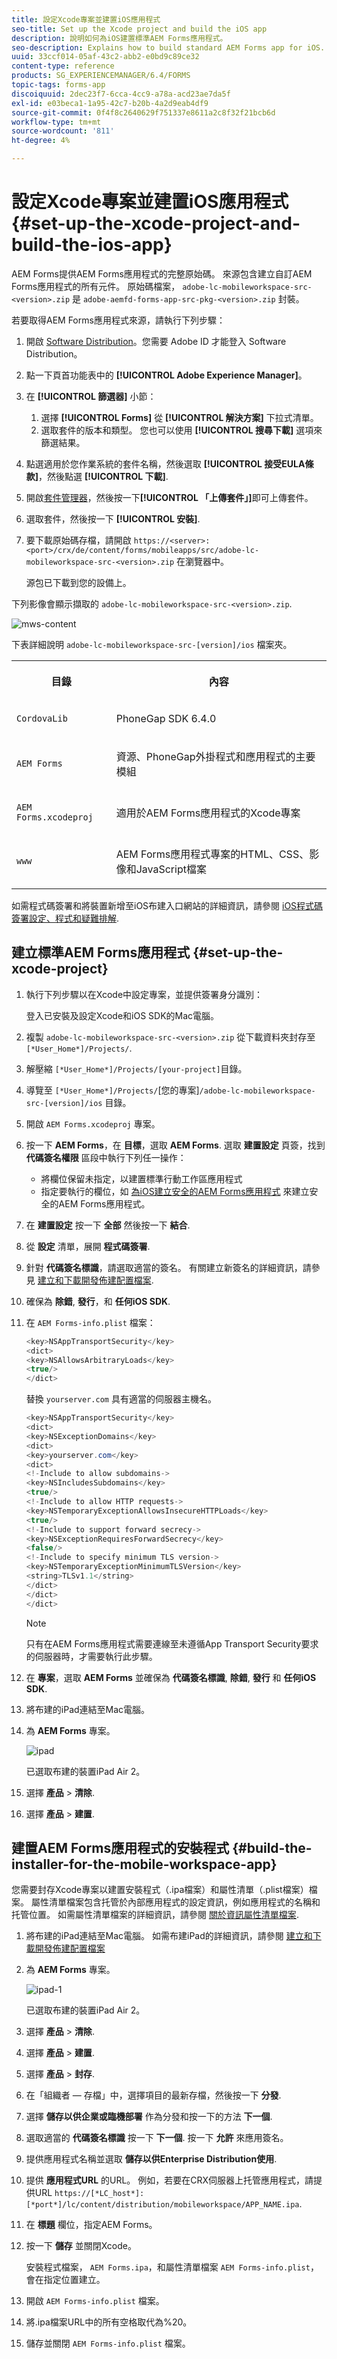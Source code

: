 ```yaml
---
title: 設定Xcode專案並建置iOS應用程式
seo-title: Set up the Xcode project and build the iOS app
description: 說明如何為iOS建置標準AEM Forms應用程式。
seo-description: Explains how to build standard AEM Forms app for iOS.
uuid: 33ccf014-05af-43c2-abb2-e0bd9c89ce32
content-type: reference
products: SG_EXPERIENCEMANAGER/6.4/FORMS
topic-tags: forms-app
discoiquuid: 2dec23f7-6cca-4cc9-a78a-acd23ae7da5f
exl-id: e03beca1-1a95-42c7-b20b-4a2d9eab4df9
source-git-commit: 0f4f8c2640629f751337e8611a2c8f32f21bcb6d
workflow-type: tm+mt
source-wordcount: '811'
ht-degree: 4%

---
```


# 設定Xcode專案並建置iOS應用程式 {#set-up-the-xcode-project-and-build-the-ios-app}

AEM Forms提供AEM Forms應用程式的完整原始碼。 來源包含建立自訂AEM Forms應用程式的所有元件。 原始碼檔案， `adobe-lc-mobileworkspace-src-<version>.zip` 是 `adobe-aemfd-forms-app-src-pkg-<version>.zip` 封裝。

若要取得AEM Forms應用程式來源，請執行下列步驟：

1. 開啟 [Software Distribution](https://experience.adobe.com/downloads)。您需要 Adobe ID 才能登入 Software Distribution。
1. 點一下頁首功能表中的 **[!UICONTROL Adobe Experience Manager]**。
1. 在 **[!UICONTROL 篩選器]** 小節：
   1. 選擇 **[!UICONTROL Forms]** 從 **[!UICONTROL 解決方案]** 下拉式清單。
   2. 選取套件的版本和類型。 您也可以使用 **[!UICONTROL 搜尋下載]** 選項來篩選結果。
1. 點選適用於您作業系統的套件名稱，然後選取 **[!UICONTROL 接受EULA條款]**，然後點選 **[!UICONTROL 下載]**.
1. 開啟[套件管理器](https://experienceleague.adobe.com/docs/experience-manager-65/administering/contentmanagement/package-manager.html)，然後按一下&#x200B;**[!UICONTROL 「上傳套件」]**&#x200B;即可上傳套件。
1. 選取套件，然後按一下 **[!UICONTROL 安裝]**.

1. 要下載原始碼存檔，請開啟 `https://<server>:<port>/crx/de/content/forms/mobileapps/src/adobe-lc-mobileworkspace-src-<version>.zip` 在瀏覽器中。

   源包已下載到您的設備上。

下列影像會顯示擷取的 `adobe-lc-mobileworkspace-src-<version>.zip`.

![mws-content](assets/mws-content.png)

下表詳細說明 `adobe-lc-mobileworkspace-src-[version]/ios` 檔案夾。

<table> 
 <tbody> 
  <tr> 
   <th><p>目錄</p> </th> 
   <th><p>內容</p> </th> 
  </tr> 
  <tr> 
   <td><p><code>CordovaLib</code></p> </td> 
   <td><p>PhoneGap SDK 6.4.0</p> </td> 
  </tr> 
  <tr> 
   <td><p><code>AEM Forms</code></p> </td> 
   <td><p>資源、PhoneGap外掛程式和應用程式的主要模組</p> </td> 
  </tr> 
  <tr> 
   <td><p><code>AEM Forms.xcodeproj</code></p> </td> 
   <td><p>適用於AEM Forms應用程式的Xcode專案</p> </td> 
  </tr> 
  <tr> 
   <td><p><code>www</code></p> </td> 
   <td><p>AEM Forms應用程式專案的HTML、CSS、影像和JavaScript檔案</p> </td> 
  </tr> 
 </tbody> 
</table>

如需程式碼簽署和將裝置新增至iOS布建入口網站的詳細資訊，請參閱 [iOS程式碼簽署設定、程式和疑難排解](https://developer.apple.com/library/ios/documentation/IDEs/Conceptual/AppDistributionGuide/MaintainingCertificates/MaintainingCertificates.html).

## 建立標準AEM Forms應用程式 {#set-up-the-xcode-project}

1. 執行下列步驟以在Xcode中設定專案，並提供簽署身分識別：

   登入已安裝及設定Xcode和iOS SDK的Mac電腦。

1. 複製 `adobe-lc-mobileworkspace-src-<version>.zip` 從下載資料夾封存至 `[*User_Home*]/Projects/`.
1. 解壓縮 `[*User_Home*]/Projects/[your-project]`目錄。
1. 導覽至 ` [*User_Home*]/Projects/ `[您的專案]`/adobe-lc-mobileworkspace-src-[version]/ios` 目錄。
1. 開啟 `AEM Forms.xcodeproj` 專案。
1. 按一下 **AEM Forms**，在 **目標**，選取 **AEM Forms**. 選取 **建置設定** 頁簽，找到 **代碼簽名權限** 區段中執行下列任一操作：

   * 將欄位保留未指定，以建置標準行動工作區應用程式
   * 指定要執行的欄位，如 [為iOS建立安全的AEM Forms應用程式](/help/forms/using/building-secure-mobile-workspace-app.md) 來建立安全的AEM Forms應用程式。

1. 在 **建置設定** 按一下 **全部** 然後按一下 **結合**.
1. 從 **設定** 清單，展開 **程式碼簽署**.
1. 針對 **代碼簽名標識**，請選取適當的簽名。 有關建立新簽名的詳細資訊，請參見 [建立和下載開發佈建配置檔案](https://developer.apple.com/library/ios/documentation/IDEs/Conceptual/AppStoreDistributionTutorial/CreatingYourTeamProvisioningProfile/CreatingYourTeamProvisioningProfile.html).
1. 確保為 **除錯**, **發行**，和 **任何iOS SDK**.
1. 在 `AEM Forms-info.plist` 檔案：

   ```java
   <key>NSAppTransportSecurity</key>
   <dict>
   <key>NSAllowsArbitraryLoads</key>
   <true/>
   </dict>
   ```

   替換 `yourserver.com` 具有適當的伺服器主機名。

   ```java
   <key>NSAppTransportSecurity</key>
   <dict>
   <key>NSExceptionDomains</key>
   <dict>
   <key>yourserver.com</key>
   <dict>
   <!-Include to allow subdomains->
   <key>NSIncludesSubdomains</key>
   <true/>
   <!-Include to allow HTTP requests->
   <key>NSTemporaryExceptionAllowsInsecureHTTPLoads</key>
   <true/>
   <!-Include to support forward secrecy->
   <key>NSExceptionRequiresForwardSecrecy</key>
   <false/>
   <!-Include to specify minimum TLS version->
   <key>NSTemporaryExceptionMinimumTLSVersion</key>
   <string>TLSv1.1</string>
   </dict>
   </dict>
   </dict>
   ```

   >[!NOTE]
   >
   >只有在AEM Forms應用程式需要連線至未遵循App Transport Security要求的伺服器時，才需要執行此步驟。

1. 在 **專案**，選取 **AEM Forms** 並確保為 **代碼簽名標識**, **除錯**, **發行** 和 **任何iOS SDK**.
1. 將布建的iPad連結至Mac電腦。
1. 為 **AEM Forms** 專案。

   ![ipad](assets/ipad.png)

   已選取布建的裝置iPad Air 2。

1. 選擇 **產品** > **清除**.
1. 選擇 **產品** > **建置**.

## 建置AEM Forms應用程式的安裝程式 {#build-the-installer-for-the-mobile-workspace-app}

您需要封存Xcode專案以建置安裝程式（.ipa檔案）和屬性清單（.plist檔案）檔案。 屬性清單檔案包含托管於內部應用程式的設定資訊，例如應用程式的名稱和托管位置。 如需屬性清單檔案的詳細資訊，請參閱 [關於資訊屬性清單檔案](https://developer.apple.com/library/ios/#documentation/general/Reference/InfoPlistKeyReference/Articles/AboutInformationPropertyListFiles.html).

1. 將布建的iPad連結至Mac電腦。 如需布建iPad的詳細資訊，請參閱 [建立和下載開發佈建配置檔案](https://developer.apple.com/library/ios/documentation/IDEs/Conceptual/AppStoreDistributionTutorial/CreatingYourTeamProvisioningProfile/CreatingYourTeamProvisioningProfile.html)
1. 為 **AEM Forms** 專案。

   ![ipad-1](assets/ipad-1.png)

   已選取布建的裝置iPad Air 2。

1. 選擇 **產品** > **清除**.
1. 選擇 **產品** > **建置**.
1. 選擇 **產品** > **封存**.
1. 在「組織者 — 存檔」中，選擇項目的最新存檔，然後按一下 **分發**.
1. 選擇 **儲存以供企業或臨機部署** 作為分發和按一下的方法 **下一個**.
1. 選取適當的 **代碼簽名標識** 按一下 **下一個**. 按一下 **允許** 來應用簽名。
1. 提供應用程式名稱並選取 **儲存以供Enterprise Distribution使用**.
1. 提供 **應用程式URL** 的URL。 例如，若要在CRX伺服器上托管應用程式，請提供URL `https://[*LC_host*]:[*port*]/lc/content/distribution/mobileworkspace/APP_NAME.ipa`.
1. 在 **標題** 欄位，指定AEM Forms。
1. 按一下 **儲存** 並關閉Xcode。

   安裝程式檔案， `AEM Forms.ipa`，和屬性清單檔案 `AEM Forms-info.plist`，會在指定位置建立。

1. 開啟 `AEM Forms-info.plist` 檔案。
1. 將.ipa檔案URL中的所有空格取代為%20。
1. 儲存並關閉 `AEM Forms-info.plist` 檔案。
